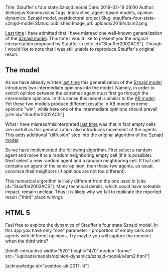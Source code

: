 Title: Stauffer's four state Sznajd model
Date: 2019-02-19 08:00
Author: Aleksejus Kononovicius
Tags: interactive, agent-based models, opinion dynamics, Sznajd model, postdoctoral project
Slug: stauffers-four-state-sznajd-model
Status: published
Image_url: uploads/2019/s4sm2.png

[Last time]({filename}/articles/2019/misread-four-state-sznajd-model.md) I have
admitted that I have misread one well-known generalization of the
[Sznajd model]({filename}/articles/2019/sznajd-united-we-stand-divided-we-fall-model.md). This time I would like
to present you the original interpretation proposed by Stauffer in
[cite id="Stauffer2002ACS"]. Though I would like to note that I was still
unable to reproduce Stauffer's original result.
<!--more-->

## The model

As we have already written [last time]({filename}/articles/2019/misread-four-state-sznajd-model.md)
this generalization of the [Sznajd model]({filename}/articles/2019/sznajd-united-we-stand-divided-we-fall-model.md)
introduces two intermediate opinions into the model. Namely, in order to switch
opinion between the extremes agent must first go through the intermediate opinions. 
In this sense this model is similar to the [AB model]({filename}/articles/2017/ab-model.md).
Yet these two models produce different results: in AB model extreme opinions
"win", while here one of the intermediate opinions should prevail [cite id="Stauffer2002ACS"].

What I have misread/misinterpreted [last time]({filename}/articles/2019/misread-four-state-sznajd-model.md)
was that in fact empty cells are usefull as this generalization also introduces
movement of the agents. This adds additional "diffusion" step into the original
algorithm of the [Sznajd model]({filename}/articles/2019/sznajd-united-we-stand-divided-we-fall-model.md).

So we have implemented the following algorithm. First select a random agent and
move it to a random neighboring empty cell (if it is possible). Next select a
new random agent and a random neighboring cell. If that cell contains an
agent of the same opinion, then these two agents, as usual, convince their
neighbors (if opinions are not too different).

This numerical algorithm is likely different from the one used in [cite id="Stauffer2002ACS"].
Many technical details, which could have noteable impact, remain unclear. Thus
it is likely why we fail to replicate the reported result ("third" place wining).

## HTML 5

Feel free to explore the dynamics of Stauffer's four state Sznajd model. In this
app you have only "one" parameter - proportion of empty cells and agents with
different opinions. Try maybe you will capture the moment when the third wins?

[html5-interactive width="520" height="470" mode="iframe"
src="/uploads/models/opinion-dynamics/sznajd-model/s4sm2.html"]

[acknowledge id="postdoc-ak-2017-lit"]
